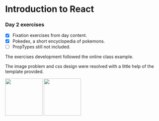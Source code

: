 # Introduction to React

### Day 2 exercises

- [X] Fixation exercises from day content.
- [X] Pokedex, a short encyclopedia of pokemons.
- [ ] PropTypes still not included.

The exercises development followed the online class example.

The image problem and css design were resolved with a little help of the template provided.

<img src="https://cdn.bulbagarden.net/upload/b/b2/Spr_5b_025_m.png" height="120" width="120">
<img src="https://cdn.bulbagarden.net/upload/5/58/Spr_5b_078.png" height="120" width="120">